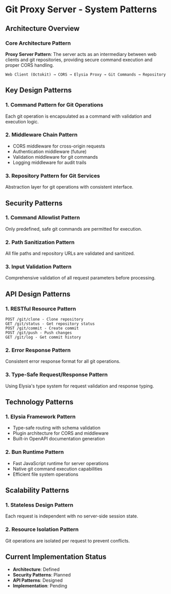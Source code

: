 # Git Proxy Server - System Patterns

## Architecture Overview

### Core Architecture Pattern
**Proxy Server Pattern**: The server acts as an intermediary between web clients and git repositories, providing secure command execution and proper CORS handling.

```
Web Client (Octokit) → CORS → Elysia Proxy → Git Commands → Repository
```

## Key Design Patterns

### 1. Command Pattern for Git Operations
Each git operation is encapsulated as a command with validation and execution logic.

### 2. Middleware Chain Pattern
- CORS middleware for cross-origin requests
- Authentication middleware (future)
- Validation middleware for git commands
- Logging middleware for audit trails

### 3. Repository Pattern for Git Services
Abstraction layer for git operations with consistent interface.

## Security Patterns

### 1. Command Allowlist Pattern
Only predefined, safe git commands are permitted for execution.

### 2. Path Sanitization Pattern
All file paths and repository URLs are validated and sanitized.

### 3. Input Validation Pattern
Comprehensive validation of all request parameters before processing.

## API Design Patterns

### 1. RESTful Resource Pattern
```
POST /git/clone - Clone repository
GET /git/status - Get repository status  
POST /git/commit - Create commit
POST /git/push - Push changes
GET /git/log - Get commit history
```

### 2. Error Response Pattern
Consistent error response format for all git operations.

### 3. Type-Safe Request/Response Pattern
Using Elysia's type system for request validation and response typing.

## Technology Patterns

### 1. Elysia Framework Pattern
- Type-safe routing with schema validation
- Plugin architecture for CORS and middleware
- Built-in OpenAPI documentation generation

### 2. Bun Runtime Pattern
- Fast JavaScript runtime for server operations
- Native git command execution capabilities
- Efficient file system operations

## Scalability Patterns

### 1. Stateless Design Pattern
Each request is independent with no server-side session state.

### 2. Resource Isolation Pattern
Git operations are isolated per request to prevent conflicts.

## Current Implementation Status
- **Architecture**: Defined
- **Security Patterns**: Planned
- **API Patterns**: Designed
- **Implementation**: Pending 